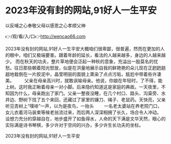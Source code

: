 # 2023年没有封的网站,91好人一生平安
以反哺之心奉敬父母以感恩之心孝顺父神

👉/观/看/入/口👉http://wencao66.com

2023年没有封的网站,91好人一生平安大概咱们很卑鄙，很普遍，然而在更加的人的眼中，咱们又极端要害。跟着年龄的延长，看法的人越来越多，身边的人越来越少。
而在秋天的功夫，整片草地便会泛起一种秋的意象，充溢出一股莫名的忧愁。往日那些朝着阳光怒放，似是在洪量地展示自我的鲜艳艳的朵儿现在正趔趔趄趄地栽倒在一片胶泥中，晶莹明丽的面貌上熏染了点点污垢，尴尬中带着些许凄美。
　　父亲在母亲高兴时，就敢讽喻母亲。他说，你娘在年轻时，了不得，能上树。这时我正瞅着母亲一对小脚。后来隐约知道这是家庭的典故。一天夜里，不知因为什么，母亲跑出了家门。父亲一整夜没睡，在几个村口、路头、沟渠旁、水井边、野树下找了五个来回，还藏过了家里的镰刀、绳子、老鼠药。天快亮，父亲听见杏树上“噗哧”一声，以为是夜鸟，一抬头
　　一名老太婆站在养老院门口，女儿衣着河马装束等候老翁流过来，而后两人深深相拥了长久，场合令人冲动。
设想力充分的穿越自在，地步盛开了如鱼得水，人命的天下满是文华天然，眼心的实际满是诗书琴棋，多少许对于空间的兴办，多少许生长功夫的坐标。

2023年没有封的网站,91好人一生平安
